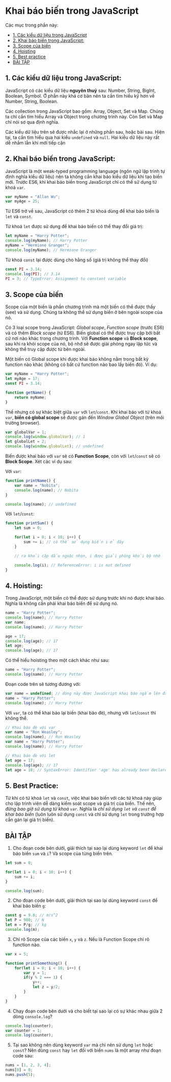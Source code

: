 # Khai báo biến trong JavaScript

Các mục trong phần này:
- [1. Các kiểu dữ liệu trong JavaScript](#1-các-kiểu-dữ-liệu-trong-javascript)
- [2. Khai báo biến trong JavaScript:](#2-khai-báo-biến-trong-javascript)
- [3. Scope của biến](#3-scope-của-biến)
- [4. Hoisting](#4-hoisting)
- [5. Best practice](#5-best-practice)
- [BÀI TẬP](#bài-tập)

## 1. Các kiểu dữ liệu trong JavaScript:

JavaScript có các kiểu dữ liệu **nguyên thuỷ** sau: Number, String, BigInt, Boolean, Symbol.
Ở phần này khá cơ bản nên ta cần tìm hiểu kỹ hơn về Number, String, Boolean.

Các collection trong JavaScript bao gồm: Array, Object, Set và Map. Chúng ta chỉ cần
tìm hiểu Array và Object trong chương trình này. Còn Set và Map chỉ nói sơ qua định
nghĩa.

Các kiểu dữ liệu trên sẽ được nhắc lại ở những phần sau, hoặc bài sau. Hiện tại, ta cần
tìm hiểu qua hai kiểu `undefined` và `null`. Hai kiểu dữ liệu này rất dễ nhầm lẫn khi
mới tiếp cận

## 2. Khai báo biến trong JavaScript:

JavaScript là một weak-typed programming language (ngôn ngữ lập trình tự định nghĩa
kiểu dữ liệu) nên ta không cần khai báo kiểu dữ liệu khi tạo biến mới. Trước ES6, khi
khai báo biến trong JavaScript chỉ có thể sử dụng từ khoá `var`.

```js
var myName = "Allan Wu";
var myAge = 25;
```

Từ ES6 trở về sau, JavaScript có thêm 2 từ khoá dùng để khai báo biến là `let` và `const`.

Từ khoá `let` được sử dụng để khai báo biến có thể thay đổi giá trị:

```js
let myName = "Harry Potter";
console.log(myName); // Harry Potter
myName = "Hermione Granger";
console.log(myName); // Hermione Granger
```

Từ khoá `const` lại được dùng cho hằng số (giá trị không thể thay đổi)

```js
const PI = 3.14;
console.log(PI); // 3.14
PI = 3; // TypeError: Assignment to constant variable
```

## 3. Scope của biến

Scope của một biến là phần chương trình mà một biến có thể được thấy (see) và sử dụng.
Chúng ta không thể sử dụng biến ở bên ngoài scope của nó.

Có 3 loại scope trong JavaScript: *Global scope*, *Function scope* (trước ES6) và có thêm
*Block scope* (từ ES6). Biến global có thể được truy cập bởi bất cứ nơi nào khác trong
chương trình. Với **Function scope** và **Block scope**, sau khi ra khỏi scope của nó, bộ
nhớ sẽ được giải phóng ngay lập tức và không thể truy cập được từ bên ngoài.

Một biến có Global scope khi được khai báo không nằm trong bất kỳ function nào khác
(không có bất cứ function nào bao lấy biến đó). Ví dụ:

```js
var myName = "Harry Potter";
let myAge = 17;
const PI = 3.14;

function getName() {
    return myName;
}
```

Thế nhưng có sự khác biệt giữa `var` với `let`/`const`. Khi khai báo với từ khoá `var`,
**biến có global scope** sẽ được gán đến *Window Global Object* (trên môi trường browser).

```js
var globalVar = 1;
console.log(window.globalVar); // 1
let globalLet = 2;
console.log(window.globalLet); // undefined
```

Biến được khai báo với `var` sẽ có **Function Scope**, còn với `let`/`const` sẽ có **Block Scope**.
Xét các ví dụ sau:

Với `var`:

```js
function printName() {
    var name = "Nobita";
    console.log(name); // Nobita
}

console.log(name); // undefined
```

Với `let`/`const`:

```js
function printSum() {
    let sum = 0;

    for(let i = 0; i < 10; i++) {
        sum += i; // có thể sử dụng biến i ở đây
    }

    // ra khỏi cặp dấu ngoặc nhọn, i được giải phóng khỏi bộ nhớ

    console.log(i); // ReferenceError: i is not defined
}
```

## 4. Hoisting:

Trong JavaScript, một biến có thể được sử dụng trước khi nó được khai báo. Nghĩa là không cần phải
khai báo biến để sử dụng nó.

```js
name = "Harry Potter";
console.log(name); // Harry Potter
var name;
console.log(name); // Harry Potter

age = 17;
console.log(age); // 17
let age;
console.log(age); // 17
```

Có thể hiểu hoisting theo một cách khác như sau:

```js
name = "Harry Potter";
console.log(name); // Harry Potter
```

Đoạn code trên sẽ tương đương với:

```js
var name = undefined; // dòng này được JavaScript khai báo ngầm lên đầu scope của biến name
name = "Harry Potter";
console.log(name); // Harry Potter
```

Với `var`, ta có thể khai báo lại biến (khai báo đè), nhưng với `let`/`const` thì không thể.

```js
// Khai báo đè với var
var name = "Ron Weasley";
console.log(name); // Ron Weasley
var name = "Harry Potter";
console.log(name); // Harry Potter

// Khai báo đè với let
let age = 17;
console.log(age); // 17
let age = 18; // SyntaxError: Identifier 'age' has already been declared
```

## 5. Best Practice:

Từ khi có từ khoá `let` và `const`, việc khai báo biến với các từ khoá này giúp cho lập trình viên
dễ dàng kiểm soát scope và giá trị của biến. Thế nên, *đừng bao giờ sử dụng từ khoá `var`*.
Nghĩa là *chỉ sử dụng `let` và `const` để khai báo biến*
(luôn luôn sử dụng `const` và chỉ sử dụng `let` trong trường hợp cần gán lại giá trị biến).

## BÀI TẬP

1. Cho đoạn code bên dưới, giải thích tại sao lại dùng keyword `let` để khai báo biến `sum` và `i`? Và scope của từng biến trên.

```js
let sum = 0;

for(let i = 0; i < 10; i++) {
    sum += i;
}

console.log(sum);
```

2. Cho đoạn code bên dưới, giải thích tại sao lại dùng keyword `const` để khai báo biến `g`:

```js
const g = 9.8; // m/s^2
let P = 980; // N
let m = P/g; // kg
console.log(m);
```

3. Chỉ rõ Scope của các biến `x`, `y` và `z`. Nếu là Function Scope chỉ rõ function nào.

```js
var x = 5;

function printSomething() {
    for(let i = 0; i < 10; i++) {
        var y = 1;
        if(y % 2 === 1) {
            y++;
            let z = y/2;
        }
    }
}
```

4. Chạy đoạn code bên dưới và cho biết tại sao lại có sự khác nhau giữa 2 dòng `console.log`?

```js
console.log(counter);
var counter = 1;
console.log(counter);
```

5. Tại sao không nên dùng keyword `var` mà chỉ nên sử dụng `let` hoặc `const`? Nên dùng `const` hay `let` đối với biến `nums` là một array như đoạn code sau:

```js
nums = [1, 2, 3, 4];
nums[0] = 0;
nums.push(5);
```